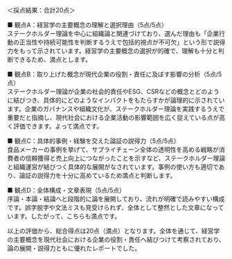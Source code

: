 ＜採点結果：合計20点＞

■ 観点A：経営学の主要概念の理解と選択理由（5点/5点）  
ステークホルダー理論を中心に組織論と関連づけており、選んだ理由も「企業行動の正当性や持続可能性を判断するうえで包括的視点が不可欠」という形で説得力をもって示されています。経営学の主要概念の選択が的確で、理解も十分と判断できるため、満点とします。  

■ 観点B：取り上げた概念が現代企業の役割・責任に及ぼす影響の分析（5点/5点）  
ステークホルダー理論が企業の社会的責任やESG、CSRなどの概念とどのように結びつき、具体的にどのようなインパクトをもたらすかが論理的に示されています。企業のガバナンスや組織文化が、ステークホルダー理論を実践するうえで重要だと指摘し、現代社会における企業活動の影響範囲を広く捉えている点が高く評価できます。よって満点です。  

■ 観点C：具体的事例・経験を交えた論証の説得力（5点/5点）  
食品メーカーの事例を挙げて、サプライチェーン全体の透明性を高める戦略が消費者の信頼獲得と売上向上につながったことを示すなど、ステークホルダー理論と組織運営が結びつく具体的な展開がなされています。事例の使い方も適切であり、論証の説得力を十分に高めているため満点と判断します。  

■ 観点D：全体構成・文章表現（5点/5点）  
序論・本論・結論へと段階的に論を展開しており、流れが明確で読みやすい構成です。誤字脱字や文法ミスも見受けられず、全体として整然とした文章になっています。したがって、こちらも満点です。  

以上の評価から、総合得点は20点（満点）となります。全体を通じて、経営学の主要概念を現代社会における企業の役割・責任へ結びつけて考察されており、論の展開・説得力ともに優れたレポートでした。